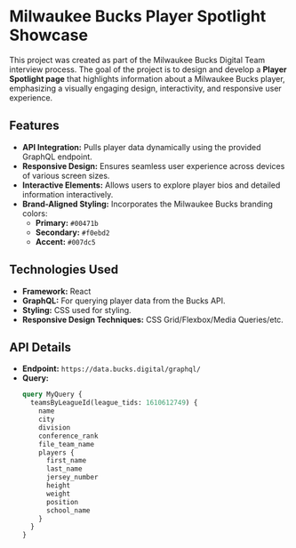 # Milwaukee Bucks Player Spotlight Showcase

This project was created as part of the Milwaukee Bucks Digital Team interview process. The goal of the project is to design and develop a **Player Spotlight page** that highlights information about a Milwaukee Bucks player, emphasizing a visually engaging design, interactivity, and responsive user experience.

## Features

- **API Integration:** Pulls player data dynamically using the provided GraphQL endpoint.
- **Responsive Design:** Ensures seamless user experience across devices of various screen sizes.
- **Interactive Elements:** Allows users to explore player bios and detailed information interactively.
- **Brand-Aligned Styling:** Incorporates the Milwaukee Bucks branding colors:
  - **Primary:** `#00471b`
  - **Secondary:** `#f0ebd2`
  - **Accent:** `#007dc5`

## Technologies Used

- **Framework:** React
- **GraphQL:** For querying player data from the Bucks API.
- **Styling:** CSS used for styling.
- **Responsive Design Techniques:** CSS Grid/Flexbox/Media Queries/etc.

## API Details

- **Endpoint:** `https://data.bucks.digital/graphql/`
- **Query:**
  ```graphql
  query MyQuery {
    teamsByLeagueId(league_tids: 1610612749) {
      name
      city
      division
      conference_rank
      file_team_name
      players {
        first_name
        last_name
        jersey_number
        height
        weight
        position
        school_name
      }
    }
  }
  ```
